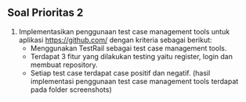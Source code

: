 ## Soal Prioritas 2

1. Implementasikan penggunaan test case management tools untuk aplikasi https://github.com/ dengan kriteria sebagai berikut:
    - Menggunakan TestRail sebagai test case management tools.
    - Terdapat 3 fitur yang dilakukan testing yaitu register, login dan membuat repository.
    - Setiap test case terdapat case positif dan negatif.
(hasil implementasi penggunaan test case management tools terdapat pada folder screenshots)